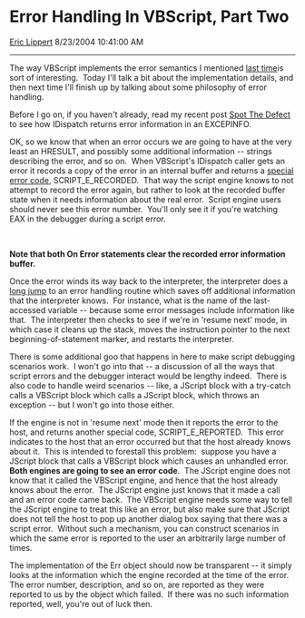 # Error Handling In VBScript, Part Two

[Eric Lippert](https://social.msdn.microsoft.com/profile/Eric%20Lippert) 8/23/2004 10:41:00 AM

-----

The way VBScript implements the error semantics I mentioned [last time](http://blogs.msdn.com/ericlippert/archive/2004/08/19/217244.aspx)is sort of interesting.  Today I'll talk a bit about the implementation details, and then next time I'll finish up by talking about some philosophy of error handling.

Before I go on, if you haven't already, read my recent post [Spot The Defect](http://blogs.msdn.com/ericlippert/archive/2004/08/17/215935.aspx "http") to see how IDispatch returns error information in an EXCEPINFO.

OK, so we know that when an error occurs we are going to have at the very least an HRESULT, and possibly some additional information -- strings describing the error, and so on.  When VBScript's IDispatch caller gets an error it records a copy of the error in an internal buffer and returns a [special error code](http://blogs.msdn.com/ericlippert/archive/2003/10/22/53267.aspx "http"), SCRIPT\_E\_RECORDED.  That way the script engine knows to not attempt to record the error again, but rather to look at the recorded buffer state when it needs information about the real error.  Script engine users should never see this error number.  You'll only see it if you're watching EAX in the debugger during a script error.

 

**Note that both On Error statements clear the recorded error information buffer.**

Once the error winds its way back to the interpreter, the interpreter does a [long jump](http://blogs.msdn.com/ericlippert/archive/2003/10/16/53232.aspx "http") to an error handling routine which saves off additional information that the interpreter knows.  For instance, what is the name of the last-accessed variable -- because some error messages include information like that.  The interpreter then checks to see if we're in 'resume next' mode, in which case it cleans up the stack, moves the instruction pointer to the next beginning-of-statement marker, and restarts the interpreter.

There is some additional goo that happens in here to make script debugging scenarios work.  I won't go into that -- a discussion of all the ways that script errors and the debugger interact would be lengthy indeed.  There is also code to handle weird scenarios -- like, a JScript block with a try-catch calls a VBScript block which calls a JScript block, which throws an exception -- but I won't go into those either.

If the engine is not in 'resume next' mode then it reports the error to the host, and returns another special code, SCRIPT\_E\_REPORTED.  This error indicates to the host that an error occurred but that the host already knows about it.  This is intended to forestall this problem:  suppose you have a JScript block that calls a VBScript block which causes an unhandled error.  **Both engines are going to see an error code**.  The JScript engine does not know that it called the VBScript engine, and hence that the host already knows about the error.  The JScript engine just knows that it made a call and an error code came back.  The VBScript engine needs some way to tell the JScript engine to treat this like an error, but also make sure that JScript does not tell the host to pop up another dialog box saying that there was a script error.  Without such a mechanism, you can construct scenarios in which the same error is reported to the user an arbitrarily large number of times.

The implementation of the Err object should now be transparent -- it simply looks at the information which the engine recorded at the time of the error.  The error number, description, and so on, are reported as they were reported to us by the object which failed.  If there was no such information reported, well, you're out of luck then.

